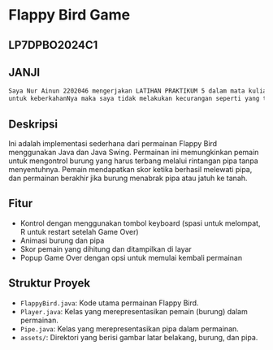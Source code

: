 # Flappy Bird Game

## LP7DPBO2024C1
## JANJI 
```bash
Saya Nur Ainun 2202046 mengerjakan LATIHAN PRAKTIKUM 5 dalam mata kuliah Desain dan Pemrograman Berorientasi Objek 
untuk keberkahanNya maka saya tidak melakukan kecurangan seperti yang telah dispesifikasikan. Aamiin. 
```

## Deskripsi
Ini adalah implementasi sederhana dari permainan Flappy Bird menggunakan Java dan Java Swing. Permainan ini memungkinkan pemain untuk mengontrol burung yang harus terbang melalui rintangan pipa tanpa menyentuhnya. Pemain mendapatkan skor ketika berhasil melewati pipa, dan permainan berakhir jika burung menabrak pipa atau jatuh ke tanah.

## Fitur
- Kontrol dengan menggunakan tombol keyboard (spasi untuk melompat, R untuk restart setelah Game Over)
- Animasi burung dan pipa
- Skor pemain yang dihitung dan ditampilkan di layar
- Popup Game Over dengan opsi untuk memulai kembali permainan

## Struktur Proyek
- `FlappyBird.java`: Kode utama permainan Flappy Bird.
- `Player.java`: Kelas yang merepresentasikan pemain (burung) dalam permainan.
- `Pipe.java`: Kelas yang merepresentasikan pipa dalam permainan.
- `assets/`: Direktori yang berisi gambar latar belakang, burung, dan pipa.

